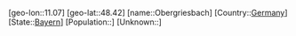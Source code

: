 ﻿---
location: [48.42,11.07]
type: City
tags:
- geo/City


SpocWebEntityId: 33028
isDeleted: false
confidential: public

---
[geo-lon::11.07]
[geo-lat::48.42]
[name::Obergriesbach]
[Country::[Germany](geo/Continent/Europe/Germany.md)]
[State::[Bayern](geo/Continent/Europe/Germany/Bayern.md)]
[Population::]
[Unknown::]

